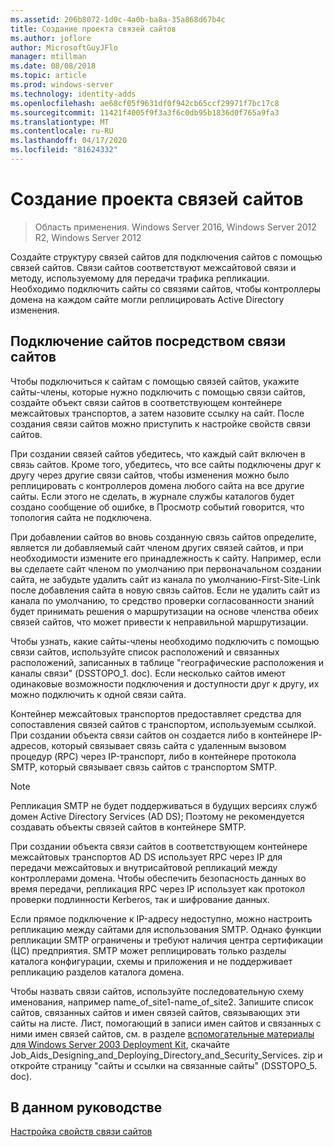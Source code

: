 ```yaml
---
ms.assetid: 206b8072-1d0c-4a0b-ba8a-35a868d67b4c
title: Создание проекта связей сайтов
ms.author: joflore
author: MicrosoftGuyJFlo
manager: mtillman
ms.date: 08/08/2018
ms.topic: article
ms.prod: windows-server
ms.technology: identity-adds
ms.openlocfilehash: ae68cf05f9631df0f942cb65ccf29971f7bc17c8
ms.sourcegitcommit: 11421f4005f9f3a3f6c0db95b1836d0f765a9fa3
ms.translationtype: MT
ms.contentlocale: ru-RU
ms.lasthandoff: 04/17/2020
ms.locfileid: "81624332"
---
```

# <a name="creating-a-site-link-design"></a>Создание проекта связей сайтов

> Область применения. Windows Server 2016, Windows Server 2012 R2, Windows Server 2012

Создайте структуру связей сайтов для подключения сайтов с помощью связей сайтов. Связи сайтов соответствуют межсайтовой связи и методу, используемому для передачи трафика репликации. Необходимо подключить сайты со связями сайтов, чтобы контроллеры домена на каждом сайте могли реплицировать Active Directory изменения.

## <a name="connecting-sites-with-site-links"></a>Подключение сайтов посредством связи сайтов

Чтобы подключиться к сайтам с помощью связей сайтов, укажите сайты-члены, которые нужно подключить с помощью связи сайтов, создайте объект связи сайтов в соответствующем контейнере межсайтовых транспортов, а затем назовите ссылку на сайт. После создания связи сайтов можно приступить к настройке свойств связи сайтов.

При создании связей сайтов убедитесь, что каждый сайт включен в связь сайтов. Кроме того, убедитесь, что все сайты подключены друг к другу через другие связи сайтов, чтобы изменения можно было реплицировать с контроллеров домена любого сайта на все другие сайты. Если этого не сделать, в журнале службы каталогов будет создано сообщение об ошибке, в Просмотр событий говорится, что топология сайта не подключена.

При добавлении сайтов во вновь созданную связь сайтов определите, является ли добавляемый сайт членом других связей сайтов, и при необходимости измените его принадлежность к сайту. Например, если вы сделаете сайт членом по умолчанию при первоначальном создании сайта, не забудьте удалить сайт из канала по умолчанию-First-Site-Link после добавления сайта в новую связь сайтов. Если не удалить сайт из канала по умолчанию, то средство проверки согласованности знаний будет принимать решения о маршрутизации на основе членства обеих связей сайтов, что может привести к неправильной маршрутизации.

Чтобы узнать, какие сайты-члены необходимо подключить с помощью связи сайтов, используйте список расположений и связанных расположений, записанных в таблице "географические расположения и каналы связи" (DSSTOPO_1. doc). Если несколько сайтов имеют одинаковые возможности подключения и доступности друг к другу, их можно подключить к одной связи сайта.

Контейнер межсайтовых транспортов предоставляет средства для сопоставления связей сайтов с транспортом, используемым ссылкой. При создании объекта связи сайтов он создается либо в контейнере IP-адресов, который связывает связь сайта с удаленным вызовом процедур (RPC) через IP-транспорт, либо в контейнере протокола SMTP, который связывает связь сайтов с транспортом SMTP.

> [!NOTE]
> Репликация SMTP не будет поддерживаться в будущих версиях служб домен Active Directory Services (AD DS); Поэтому не рекомендуется создавать объекты связей сайтов в контейнере SMTP.

При создании объекта связи сайтов в соответствующем контейнере межсайтовых транспортов AD DS использует RPC через IP для передачи межсайтовых и внутрисайтовой репликаций между контроллерами домена. Чтобы обеспечить безопасность данных во время передачи, репликация RPC через IP использует как протокол проверки подлинности Kerberos, так и шифрование данных.

Если прямое подключение к IP-адресу недоступно, можно настроить репликацию между сайтами для использования SMTP. Однако функции репликации SMTP ограничены и требуют наличия центра сертификации (ЦС) предприятия. SMTP может реплицировать только разделы каталога конфигурации, схемы и приложения и не поддерживает репликацию разделов каталога домена.

Чтобы назвать связи сайтов, используйте последовательную схему именования, например name_of_site1-name_of_site2. Запишите список сайтов, связанных сайтов и имен связей сайтов, связывающих эти сайты на листе. Лист, помогающий в записи имен сайтов и связанных с ними имен связей сайтов, см. в разделе [вспомогательные материалы для Windows Server 2003 Deployment Kit](https://microsoft.com/download/details.aspx?id=9608), скачайте Job_Aids_Designing_and_Deploying_Directory_and_Security_Services. zip и откройте страницу "сайты и ссылки на связанные сайты" (DSSTOPO_5. doc).

## <a name="in-this-guide"></a>В данном руководстве

[Настройка свойств связи сайтов](Setting-Site-Link-Properties.md)
